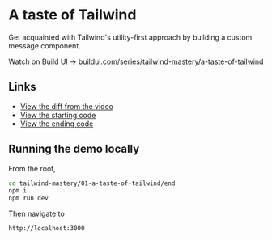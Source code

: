 # A taste of Tailwind

Get acquainted with Tailwind's utility-first approach by building a custom message component.

Watch on Build UI → [buildui.com/series/tailwind-mastery/a-taste-of-tailwind](http://buildui.com/series/tailwind-mastery/a-taste-of-tailwind)

## Links

- [View the diff from the video](https://github.com/builduilabs/tailwind-mastery/commit/db5e15a7ddf2bceada086f57ec3468f0f60af73d)
- [View the starting code](./begin/pages/index.js)
- [View the ending code](./end/pages/index.js)

## Running the demo locally

From the root,

```sh
cd tailwind-mastery/01-a-taste-of-tailwind/end
npm i
npm run dev
```

Then navigate to

```
http://localhost:3000
```
